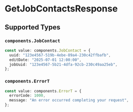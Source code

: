 # GetJobContactsResponse


## Supported Types

### `components.JobContact`

```typescript
const value: components.JobContact = {
  uuid: "123e4567-519b-4ebe-89a4-230c42ffbafb",
  editDate: "2025-07-01 12:00:00",
  jobUuid: "123e4567-5b21-4dfa-92cb-230c49aa25eb",
};
```

### `components.ErrorT`

```typescript
const value: components.ErrorT = {
  errorCode: 1000,
  message: "An error occurred completing your request",
};
```

